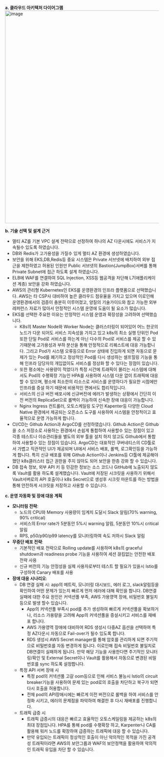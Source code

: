 **a. 클라우드 아키텍처 다이어그램**
<img width="986" height="697" alt="image" src="https://yogiting.s3.ap-northeast-2.amazonaws.com/%EA%B5%AC%EC%84%B1%EB%8F%84.png" />

**b. 기술 선택 및 설계 근거**
- 멀티 AZ를 기본 VPC 설계 전략으로 선정하여 하나의 AZ 다운시에도 서비스가 지속될수 있도록 하였습니다.
- DB와 Redis가 고가용성을 가질수 있게 멀티 AZ 환경에 생성하였습니다.
- 보안을 위해 EKS,DB,Redis등 중요 시스템은 Private 서브넷에 배치하여 외부 접근을 제한하였고 허용된 인원만 Public 서브넷의 Bastion(JumpBox)서버를 통해 Private Subnet에 접근 하도록 설계 하였습니다.
- ELB에 WAF를 연결하여 SQL Injection, XSS등 웹공격을 차단해 L7(애플리케이션 계층) 보안을 강화 하였습니다.
- AWS의 관리형 Kubernetes인 EKS를 운영환경의 인프라 플랫폼으로 선택했습니다. AWS는 타 CSP사 대비하여 높은 클라우드 점유율을 가지고 있으며 이로인해 운영환경에서의 검증이 충분히 이루어졌고, 양질의 기술가이드와 참고 가능한 외부 레퍼런스 자료가 많아서 안정적인 시스템 운영에 도움이 될 요소가 많습니다.
- EKS를 선택한 주요한 이유는 안정적인 시스템 운영과 확장성을 고려하여 선택했습니다.
  - K8s의 Master Node와 Worker Node는 클러스터링이 되어있어 어느 한곳의 노드가 다운 되어도 서비스 지속성을 가지고 있고 k8s의 최소 실행 단위인 Pod또한 단일 Pod로 서비스를 하는게 아닌 다수의 Pod로 서비스를 제공 할 수 있기때문에 고가용성과 부하 분산을 통해 안정적으로 리퀘스트에 대응 가능합니다.
    그리고 Pod가 시스템 오류등으로 Error 상태에 진입하게 되면 자동으로 문제가 있는 Pod를 폐기하고 정상적인 Pod를 다시 생성하는 셀프힐링 기능을 통해 인프라 담당자의 개입없이도 서비스를 정상화 할 수 있다는 장점이 있습니다.
  - 또한 평소에는 사용량이 적었다가 특정 시간에 트래픽이 몰리는 시스템에 대해서도 Pod의 수평확장 기능인 HPA를 사용하여 시스템 다운 없이 트래픽에 대응 할 수 있으며, 평소에 최소한의 리소스로 서비스를 운영하다가 필요한 시점에만 인프라를 증설 하기 때문에 비용적인 면에서도 합리적입니다.
  - 서비스의 신규 버전 배포시에 신규버전에 에러가 발생하는 상황에서 간단히 이전 버전의 ReplicaSet으로 롤백이 가능하여 신속한 장애 대응이 가능합니다.
  - Nginx Ingress 컨트롤러, 오토스케일링 도구인 Kapenter등 다양한 Cloud Native 환경에서 제공되는 오픈소스 도구를 사용하여 시스템을 안정적이고 효율적으로 운영 가능하게 합니다.
 - CI/CD는 Github Action과 ArgoCD를 선정하였습니다. Github Action은 Github을 소스 저장소로 사용하는 환경에서 손쉽게 통합하여 사용할수 있는 장점이 있고 각종 테스트나 이슈관리들을 별도의 외부 툴을 설치 하지 않고도 Github에서 통합하여 사용할수 있는 장점이 있습니다.
   ArgoCD는 대표적인 쿠버네티스의 CD툴로서 가볍고 직관적인 UI가 제공되며 UI에서 서비스 배포, 롤백, 로그확인등을 가능하게 합니다. 특히 신규 배포를 위해 Github Action이나 Jenkins등 CI툴에 제공해야 했던 k8s클러스터 접근 권한을 주지 않아도 되어 보안을 한층 강화 할 수 있습니다.
 - DB 접속 정보, 외부 API 키 등 민감한 정보는 소스 코드나 GitHub에 노출되지 않도록 Vault를 활용 하도록 설계했습니다. Vault에 저장된 시크릿을 사용하기 위해서 Vault서버로의 API 호출이나 k8s Secret으로 생성후 시크릿 마운트를 하는 방법을 통해 안전하게 시크릿을 저장하고 사용할 수 있습니다.
    
**c. 운영 자동화 및 장애 대응 계획**
- **모니터링 전략**:
  - 노드의 CPU와 Memory 사용량이 임계치 도달시 Slack 알림(70% warning, 90% critical)
  - 서비스의 Error rate가 5분동안 5%시 warning 알림, 5분동안 10%시 critical 알림
  - RPS, p50/p90/p99 latency를 모니터링하여 속도 저하시 Slack 알림  
- **무중단 배포 전략**:
  - 기본적인 배포 전략으로 Rolling update를 사용하며 k8s의 graceful shutdown과 readiness probe 기능을 사용하여 세션 끊킴없는 안전한 배포 전략 사용
  - 신규 버전의 기능 안정성을 실제 사용자로부터 테스트 할 필요가 있을시 Istio를 구성하여 Canary 배포를 사용
- **장애 대응 시나리오**:
  - DB 연결 실패 시: app의 메트릭, 모니터링 대시보드, 에러 로그, slack알림등을 확인하여 어떤 문제가 있는지 빠르게 먼저 에러에 대해 확인을 합니다. DB연결 실패에 대한 주요 원인은 커넥션풀 부족, AWS 가용영역 장애, 비밀번호 불일치등으로
    발생 할수 있습니다.
    - App의 커넥션풀 부족시 pod를 추가 생성하여 빠르게 커넥션풀을 확보하거나, 리소스 가용량을 고려해 App의 커넥션풀을 증설시키고 서비스를 재배포 합니다.
    - AWS 가용영역 장애에 대비하여 RDS 생성시 다중AZ 옵션을 선택하여 특정 AZ다운시 자동으로 Fail-over가 될수 있도록 합니다.
    - RDS 생성시 AWS Secret manager를 통해 암호를 관리하게 되면 주기적으로 비밀번호를 자동 변경하게 됩니다. 이로인해 접속 비밀번호 불일치로 DB연결이 실패하게 됩니다. 만약 해당 기능을 사용한다면 주기적인 모니터링/확인 및
      External Secret이나 Vault를 활용해서 자동으로 변경된 비밀번호를 sync 하도록 설정합니다.
  - 특정 API 서버 장애 시
    - 특정 pod의 커넥션풀 고갈 oom등으로 인해 서비스 불능시 Istio의 circuit breaker기능을 사용하여 문제 있는 pod로의 호출을 차단하고 복구가 되면 다시 호출을 허용합니다.
    - 전체 pod의 API장애시에는 빠르게 이전 버전으로 롤백을 하여 서비스를 안정화 시키고, 에러의 문제점을 파악하여 해결한 후 다시 재배포를 진행합니다.
  - 트래픽 급증 시
    - 트래픽 급증시의 대응은 빠르고 효율적인 오토스케일링을 제공하는 k8s의 최대 장점입니다. HPA를 통해 pod를 수평확장 하고, Karpenter나 CA를 활용해 워커 노드를 확장하여 급증하는 트래픽에 대응 할 수 있습니다.
    - 만약 유입되는 트래픽이 정상적인 호출이 아닌 악의적인 목적을 가진 공격성 트래픽이라면 AWS의 보안그룹과 WAF의 보안정책을 활용하여 악의적인 트래픽 유입을 차단 할 수 있습니다.


